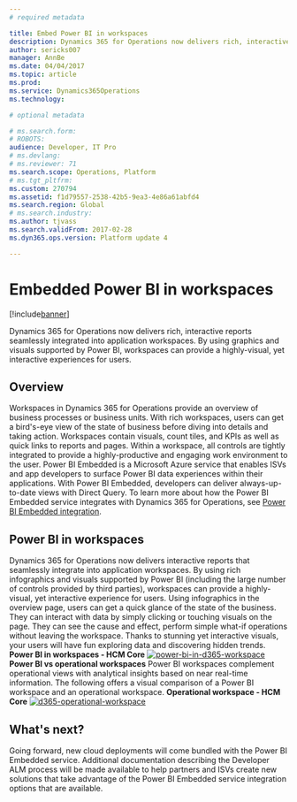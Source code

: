 ```yaml
---
# required metadata

title: Embed Power BI in workspaces
description: Dynamics 365 for Operations now delivers rich, interactive reports seamlessly integrated into application workspaces. By using graphics and visuals supported by Power BI, workspaces can provide a highly-visual, yet interactive experiences for users.
author: sericks007
manager: AnnBe
ms.date: 04/04/2017
ms.topic: article
ms.prod: 
ms.service: Dynamics365Operations
ms.technology: 

# optional metadata

# ms.search.form: 
# ROBOTS: 
audience: Developer, IT Pro
# ms.devlang: 
# ms.reviewer: 71
ms.search.scope: Operations, Platform
# ms.tgt_pltfrm: 
ms.custom: 270794
ms.assetid: f1d79557-2538-42b5-9ea3-4e86a61abfd4
ms.search.region: Global
# ms.search.industry: 
ms.author: tjvass
ms.search.validFrom: 2017-02-28
ms.dyn365.ops.version: Platform update 4

---
```


# Embedded Power BI in workspaces

[!include[banner](../includes/banner.md)]


Dynamics 365 for Operations now delivers rich, interactive reports seamlessly integrated into application workspaces. By using graphics and visuals supported by Power BI, workspaces can provide a highly-visual, yet interactive experiences for users.

Overview
--------

Workspaces in Dynamics 365 for Operations provide an overview of business processes or business units. With rich workspaces, users can get a bird's-eye view of the state of business before diving into details and taking action. Workspaces contain visuals, count tiles, and KPIs as well as quick links to reports and pages. Within a workspace, all controls are tightly integrated to provide a highly-productive and engaging work environment to the user. Power BI Embedded is a Microsoft Azure service that enables ISVs and app developers to surface Power BI data experiences within their applications. With Power BI Embedded, developers can deliver always-up-to-date views with Direct Query. To learn more about how the Power BI Embedded service integrates with Dynamics 365 for Operations, see [Power BI Embedded integration](power-bi-embedded-integration.md).

## Power BI in workspaces
Dynamics 365 for Operations now delivers interactive reports that seamlessly integrate into application workspaces. By using rich infographics and visuals supported by Power BI (including the large number of controls provided by third parties), workspaces can provide a highly-visual, yet interactive experience for users. Using infographics in the overview page, users can get a quick glance of the state of the business. They can interact with data by simply clicking or touching visuals on the page. They can see the cause and effect, perform simple what-if operations without leaving the workspace. Thanks to stunning yet interactive visuals, your users will have fun exploring data and discovering hidden trends. **Power BI in workspaces - HCM Core** [![power-bi-in-d365-workspace](https://msdynamics.blob.core.windows.net/media/2017/02/Power-BI-in-D365-Workspace-1024x715.png)](https://msdynamics.blob.core.windows.net/media/2017/02/Power-BI-in-D365-Workspace.png)**Power BI vs operational workspaces** Power BI workspaces complement operational views with analytical insights based on near real-time information. The following offers a visual comparison of a Power BI workspace and an operational workspace. **Operational workspace - HCM Core** [![d365-operational-workspace](https://msdynamics.blob.core.windows.net/media/2017/02/D365-Operational-Workspace-1024x710.png)](https://msdynamics.blob.core.windows.net/media/2017/02/D365-Operational-Workspace.png)

## What's next?
Going forward, new cloud deployments will come bundled with the Power BI Embedded service. Additional documentation describing the Developer ALM process will be made available to help partners and ISVs create new solutions that take advantage of the Power BI Embedded service integration options that are available.



